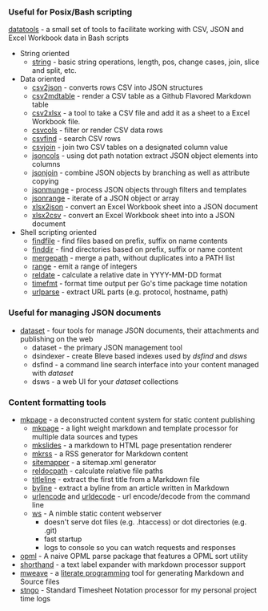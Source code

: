 
### Useful for Posix/Bash scripting

[datatools](https://caltechlibrary.github.io/datatools/) - a small set of tools to facilitate working with CSV, JSON and Excel Workbook data in Bash scripts

+ String oriented
    + [string](https://caltechlibrary.github.io/datatools/docs/string.html) - basic string operations, length, pos, change cases, join, slice and split, etc.
+ Data oriented
    + [csv2json](https://caltechlibrary.github.io/datatools/docs/csv2json.html) - converts rows CSV into JSON structures
    + [csv2mdtable](https://caltechlibrary.github.io/datatools/docs/csv2mdtable.html) - render a CSV table as a Github Flavored Markdown table
    + [csv2xlsx](https://caltechlibrary.github.io/datatools/docs/csv2xlsx.html) - a tool to take a CSV file and add it as a sheet to a Excel Workbook file.
    + [csvcols](https://caltechlibrary.github.io/datatools/docs/csvcols.html) - filter or render CSV data rows 
    + [csvfind](https://caltechlibrary.github.io/datatools/docs/csvfind.html) - search CSV rows
    + [csvjoin](https://caltechlibrary.github.io/datatools/docs/csvjoin.html) - join two CSV tables on a designated column value
    + [jsoncols](https://caltechlibrary.github.io/datatools/docs/jsoncols.html) - using dot path notation extract JSON object elements into columns
    + [jsonjoin](https://caltechlibrary.github.io/datatools/docs/jsonjoin.html) - combine JSON objects by branching as well as attribute copying
    + [jsonmunge](https://caltechlibrary.github.io/datatools/docs/jsonmunge.html) - process JSON objects through filters and templates
    + [jsonrange](https://caltechlibrary.github.io/datatools/docs/jsonrange.html) - iterate of a JSON object or array
    + [xlsx2json](https://caltechlibrary.github.io/datatools/docs/xlsx2json.html) - convert an Excel Workbook sheet into a JSON document
    + [xlsx2csv](https://caltechlibrary.github.io/datatools/docs/xlsx2csv.html) - convert an Excel Workbook sheet into into a JSON document
+ Shell scripting oriented
    + [findfile](https://caltechlibrary.github.io/datatools/findfile.html) - find files based on prefix, suffix on name contents
    + [finddir](https://caltechlibrary.github.io/datatools/finddir.html) - find directories based on prefix, suffix or name content
    + [mergepath](https://caltechlibrary.github.io/datatools/mergepath.html) - merge a path, without duplicates into a PATH list
    + [range](https://caltechlibrary.github.io/datatools/range.html) - emit a range of integers
    + [reldate](https://caltechlibrary.github.io/datatools/reldate.html) - calculate a relative date in YYYY-MM-DD format
    + [timefmt](https://caltechlibrary.github.io/datatools/timefmt.html) - format time output per Go's time package time notation
    + [urlparse](https://caltechlibrary.github.io/datatools/urlparse.html) - extract URL parts (e.g. protocol, hostname, path)

### Useful for managing JSON documents

+ [dataset](https://caltechlibrary.github.io/dataset/) - four tools for manage JSON documents, their attachments and publishing on the web
    + dataset - the primary JSON management tool
    + dsindexer - create Bleve based indexes used by _dsfind_ and _dsws_
    + dsfind - a command line search interface into your content managed with _dataset_
    + dsws - a web UI for your _dataset_ collections

### Content formatting tools

+ [mkpage](https://caltechlibrary.github.io/mkpage/) - a deconstructed content system for static content publishing
    + [mkpage](https://caltechlibrary.github.io/mkpage/docs/mkpage.html) - a light weight markdown and template processor for multiple data sources and types
    + [mkslides](https://caltechlibrary.github.io/mkpage/docs/mkslides.html) - a markdown to HTML page presentation renderer
    + [mkrss](https://caltechlibrary.github.io/mkpage/docs/mkrss.html) - a RSS generator for Markdown content
    + [sitemapper](https://caltechlibrary.github.io/mkpage/docs/sitemapper.html) - a sitemap.xml generator
    + [reldocpath](https://caltechlibrary.github.io/mkpage/docs/reldocpath.html) - calculate relative file paths
    + [titleline](https://caltechlibrary.github.io/mkpage/docs/titleline.html) - extract the first title from a Markdown file
    + [byline](https://caltechlibrary.github.io/mkpage/docs/byline.html) - extract a byline from an article written in Markdown
    + [urlencode](https://caltechlibrary.github.io/mkpage/docs/urlencode.html) and [urldecode](https://caltechlibrary.github.io/mkpage/docs/urldecode.html) - url encode/decode from the command line
    + [ws](https://caltechlibrary.github.io/mkpage/docs/ws) - A nimble static content webserver
        + doesn't serve dot files (e.g. .htaccess) or dot directories (e.g. .git)
        + fast startup
        + logs to console so you can watch requests and responses
+ [opml](/opml/) - A naive OPML parse package that features a OPML sort utility
+ [shorthand](/shorthand/) - a text label expander with markdown processor support
+ [mweave](/mweave) - a [literate programming](https://en.wikipedia.org/wiki/Literate_programming) tool for generating Markdown and Source files 
+ [stngo](/stngo/) - Standard Timesheet Notation processor for my personal project time logs

